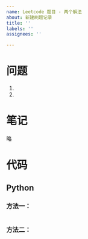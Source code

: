 ```yaml
---
name: Leetcode 题目 - 两个解法
about: 新建刷题记录
title: ''
labels: ''
assignees: ''

---
```


# 问题

1. 
2. 

# 笔记

略

# 代码

## Python

### 方法一：

```python

```

### 方法二：

```python

```